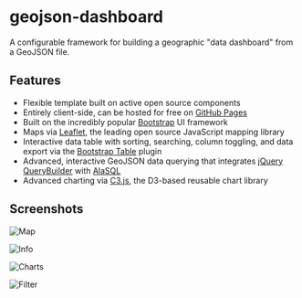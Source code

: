 # geojson-dashboard
A configurable framework for building a geographic "data dashboard" from a GeoJSON file.

## Features

* Flexible template built on active open source components
* Entirely client-side, can be hosted for free on [GitHub Pages](https://pages.github.com/)
* Built on the incredibly popular [Bootstrap](http://getbootstrap.com/) UI framework
* Maps via [Leaflet](http://leafletjs.com/), the leading open source JavaScript mapping library
* Interactive data table with sorting, searching, column toggling, and data export via the [Bootstrap Table](http://bootstrap-table.wenzhixin.net.cn/) plugin
* Advanced, interactive GeoJSON data querying that integrates [jQuery QueryBuilder](http://mistic100.github.io/jQuery-QueryBuilder/index.html) with [AlaSQL](http://alasql.org/)
* Advanced charting via [C3.js](http://c3js.org/), the D3-based reusable chart library

## Screenshots

![Map](https://raw.githubusercontent.com/fulcrumapp/geojson-dashboard/gh-pages/screenshots/map.png)

![Info](https://raw.githubusercontent.com/fulcrumapp/geojson-dashboard/gh-pages/screenshots/info.png)

![Charts](https://raw.githubusercontent.com/fulcrumapp/geojson-dashboard/gh-pages/screenshots/charts.png)

![Filter](https://raw.githubusercontent.com/fulcrumapp/geojson-dashboard/gh-pages/screenshots/filter.png)
